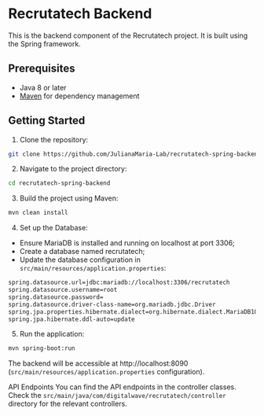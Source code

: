 # Recrutatech Backend

This is the backend component of the Recrutatech project. It is built using the Spring framework.

## Prerequisites

- Java 8 or later
- [Maven](https://maven.apache.org/) for dependency management

## Getting Started

1. Clone the repository:

```bash
git clone https://github.com/JulianaMaria-Lab/recrutatech-spring-backend.git

```

2. Navigate to the project directory:
```bash
cd recrutatech-spring-backend
```

3. Build the project using Maven:
```bash
mvn clean install
```

4. Set up the Database:

- Ensure MariaDB is installed and running on localhost at port 3306;
- Create a database named recrutatech;
- Update the database configuration in `src/main/resources/application.properties`:

```bash
spring.datasource.url=jdbc:mariadb://localhost:3306/recrutatech
spring.datasource.username=root
spring.datasource.password=
spring.datasource.driver-class-name=org.mariadb.jdbc.Driver
spring.jpa.properties.hibernate.dialect=org.hibernate.dialect.MariaDB103Dialect
spring.jpa.hibernate.ddl-auto=update
```
5. Run the application:
```bash
mvn spring-boot:run
```

The backend will be accessible at http://localhost:8090 (`src/main/resources/application.properties` configuration).

API Endpoints
You can find the API endpoints in the controller classes. Check the `src/main/java/com/digitalwave/recrutatech/controller` directory for the relevant controllers.
